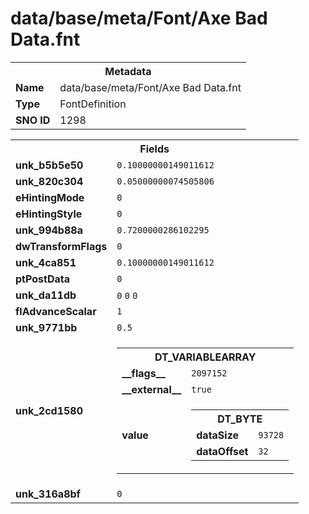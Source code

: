 <h1>data/base/meta/Font/Axe Bad Data.fnt</h1><table><tr><th colspan="100%">Metadata</th></tr><tr><td><b>Name</b></td><td>data/base/meta/Font/Axe Bad Data.fnt</td></tr><tr><td><b>Type</b></td><td>FontDefinition</td></tr><tr><td><b>SNO ID</b></td><td>1298</td></tr></table>

<table><tr><th colspan="100%">Fields</th></tr><tr><td><b>unk_b5b5e50</b></td><td><code>0.10000000149011612</code></td></tr><tr><td><b>unk_820c304</b></td><td><code>0.05000000074505806</code></td></tr><tr><td><b>eHintingMode</b></td><td><code>0</code></td></tr><tr><td><b>eHintingStyle</b></td><td><code>0</code></td></tr><tr><td><b>unk_994b88a</b></td><td><code>0.7200000286102295</code></td></tr><tr><td><b>dwTransformFlags</b></td><td><code>0</code></td></tr><tr><td><b>unk_4ca851</b></td><td><code>0.10000000149011612</code></td></tr><tr><td><b>ptPostData</b></td><td><code>0</code></td></tr><tr><td><b>unk_da11db</b></td><td><code>0</code>
<code>0</code>
<code>0</code>
</td></tr><tr><td><b>flAdvanceScalar</b></td><td><code>1</code></td></tr><tr><td><b>unk_9771bb</b></td><td><code>0.5</code></td></tr><tr><td><b>unk_2cd1580</b></td><td><table><tr><th colspan="100%">DT_VARIABLEARRAY</th></tr><tr><td><b>__flags__</b></td><td><code>2097152</code></td></tr><tr><td><b>__external__</b></td><td><code>true</code></td></tr><tr><td><b>value</b></td><td><table><tr><th colspan="100%">DT_BYTE</th></tr><tr><td><b>dataSize</b></td><td><code>93728</code></td></tr><tr><td><b>dataOffset</b></td><td><code>32</code></td></tr></table>

</td></tr></table>

</td></tr><tr><td><b>unk_316a8bf</b></td><td><code>0</code></td></tr></table>

